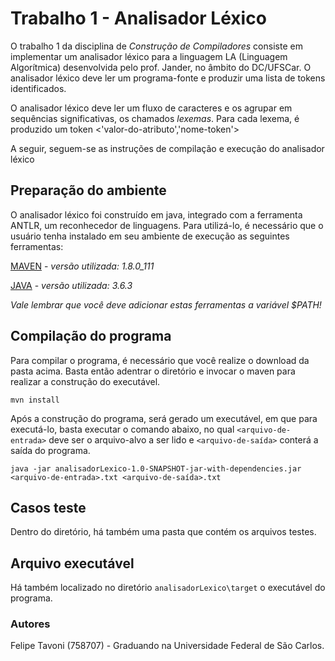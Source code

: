 # Trabalho 1 - Analisador Léxico

O trabalho 1 da disciplina de *Construção de Compiladores* consiste em implementar um analisador léxico para a linguagem LA (Linguagem Algorítmica) desenvolvida pelo prof. Jander, no âmbito do DC/UFSCar. O analisador léxico deve ler um programa-fonte e produzir uma lista de tokens identificados.

O analisador léxico deve ler um fluxo de caracteres e os agrupar em sequências significativas, os chamados *lexemas*. Para cada lexema, é produzido um token <'valor-do-atributo','nome-token'>

A seguir, seguem-se as instruções de compilação e execução do analisador léxico

## Preparação do ambiente

O analisador léxico foi construído em java, integrado com a ferramenta ANTLR, um reconhecedor de linguagens. Para utilizá-lo, é necessário que o usuário tenha instalado em seu ambiente de execução as seguintes ferramentas:

[MAVEN](https://maven.apache.org/) - *versão utilizada: 1.8.0_111*

[JAVA](https://www.java.com/pt-BR/) - *versão utilizada: 3.6.3*

*Vale lembrar que você deve adicionar estas ferramentas a variável $PATH!*

## Compilação do programa

Para compilar o programa, é necessário que você realize o download da pasta acima. Basta então adentrar o diretório e invocar o maven para realizar a construção do executável.

`mvn install`

Após a construção do programa, será gerado um executável, em que para executá-lo, basta executar o comando abaixo, no qual `<arquivo-de-entrada>` deve ser o arquivo-alvo a ser lido e `<arquivo-de-saída>` conterá a saída do programa.

`java -jar analisadorLexico-1.0-SNAPSHOT-jar-with-dependencies.jar <arquivo-de-entrada>.txt <arquivo-de-saída>.txt`

## Casos teste

Dentro do diretório, há também uma pasta que contém os arquivos testes.

## Arquivo executável

Há também localizado no diretório `analisadorLexico\target` o executável do programa.

### Autores

Felipe Tavoni (758707) - Graduando na Universidade Federal de São Carlos.


